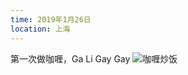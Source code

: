 ```yaml
---
time: 2019年1月26日
location: 上海
---
```

第一次做咖喱，Ga Li Gay Gay
![咖喱炒饭](/shouji/assets/images/tweets/20190126_1.jpg)